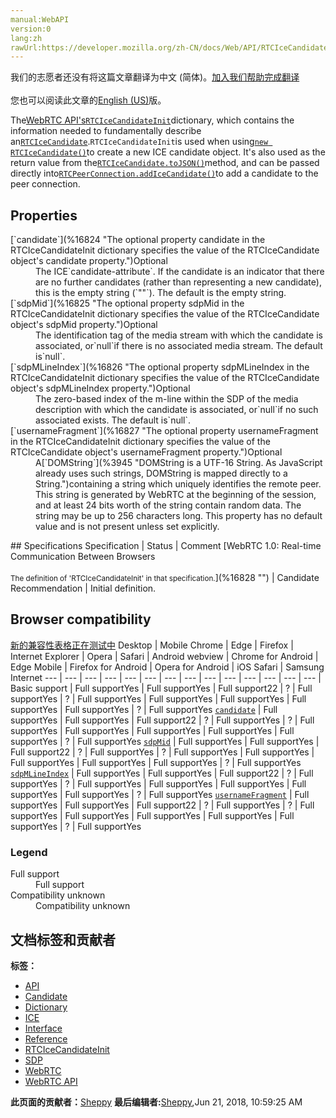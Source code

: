 ```yaml
---
manual:WebAPI
version:0
lang:zh
rawUrl:https://developer.mozilla.org/zh-CN/docs/Web/API/RTCIceCandidateInit
---
```




<bdi>我们的志愿者还没有将这篇文章翻译为<bdi>中文 (简体)</bdi>。[加入我们帮助完成翻译](%16822 "")<br></br>您也可以阅读此文章的[English (US)](%16773 "")版。</bdi>






The[WebRTC API&#39;s](%14655 "")[`RTCIceCandidateInit`](%16773 "The WebRTC API's RTCIceCandidateInit dictionary, which contains the information needed to fundamentally describe an RTCIceCandidate.")dictionary, which contains the information needed to fundamentally describe an[`RTCIceCandidate`](%16768 "The RTCIceCandidate interface—part of the WebRTC API—represents a candidate Internet Connectivity Establishment (ICE) server which may be used to establish an RTCPeerConnection.").`RTCIceCandidateInit`is used when using[`new RTCIceCandidate()`](%16772 "The RTCIceCandidate() constructor creates and returns a new RTCIceCandidate object, which can be configured to represent a single ICE candidate.")to create a new ICE candidate object. It&#39;s also used as the return value from the[`RTCIceCandidate.toJSON()`](%16795 "The RTCIceCandidate method toJSON() converts the RTCIceCandidate on which it's called into JSON in the form of an RTCIceCandidateInit object.")method, and can be passed directly into[`RTCPeerConnection.addIceCandidate()`](%16823 "When a web site or app using RTCPeerConnection receives a new ICE candidate from the remote peer over its signaling channel, it delivers the newly-received candidate to the browser's ICE agent by calling RTCPeerConnection.addIceCandidate().")to add a candidate to the peer connection.


## Properties<a name="Properties"></a>
<dl><dt>[`candidate`](%16824 "The optional property candidate in the RTCIceCandidateInit dictionary specifies the value of the RTCIceCandidate object's candidate property.")Optional</dt><dd>The ICE`candidate-attribute`. If the candidate is an indicator that there are no further candidates (rather than representing a new candidate), this is the empty string (`""`). The default is the empty string.</dd><dt>[`sdpMid`](%16825 "The optional property sdpMid in the RTCIceCandidateInit dictionary specifies the value of the RTCIceCandidate object's sdpMid property.")Optional</dt><dd>The identification tag of the media stream with which the candidate is associated, or`null`if there is no associated media stream. The default is`null`.</dd><dt>[`sdpMLineIndex`](%16826 "The optional property sdpMLineIndex in the RTCIceCandidateInit dictionary specifies the value of the RTCIceCandidate object's sdpMLineIndex property.")Optional</dt><dd>The zero-based index of the m-line within the SDP of the media description with which the candidate is associated, or`null`if no such associated exists. The default is`null`.</dd><dt>[`usernameFragment`](%16827 "The optional property usernameFragment in the RTCIceCandidateInit dictionary specifies the value of the RTCIceCandidate object's usernameFragment property.")Optional</dt><dd>A[`DOMString`](%3945 "DOMString is a UTF-16 String. As JavaScript already uses such strings, DOMString is mapped directly to a String.")containing a string which uniquely identifies the remote peer. This string is generated by WebRTC at the beginning of the session, and at least 24 bits worth of the string contain random data. The string may be up to 256 characters long. This property has no default value and is not present unless set explicitly.</dd></dl>
## Specifications<a name="Specifications"></a>
Specification | Status | Comment 
[WebRTC 1.0: Real-time Communication Between Browsers<br></br><small>The definition of &#39;RTCIceCandidateInit&#39; in that specification.</small>](%16828 "") | Candidate Recommendation | Initial definition. 


## Browser compatibility<a name="Browser_compatibility"></a>
[新的兼容性表格正在测试中<i></i>](%3360 "")
<abbr>Desktop<i></i></abbr> | <abbr>Mobile<i></i></abbr> 
<abbr>Chrome<i></i></abbr> | <abbr>Edge<i></i></abbr> | <abbr>Firefox<i></i></abbr> | <abbr>Internet Explorer<i></i></abbr> | <abbr>Opera<i></i></abbr> | <abbr>Safari<i></i></abbr> | <abbr>Android webview<i></i></abbr> | <abbr>Chrome for Android<i></i></abbr> | <abbr>Edge Mobile<i></i></abbr> | <abbr>Firefox for Android<i></i></abbr> | <abbr>Opera for Android<i></i></abbr> | <abbr>iOS Safari<i></i></abbr> | <abbr>Samsung Internet<i></i></abbr> 
 ---  |  ---  |  ---  |  ---  |  ---  |  ---  |  ---  |  ---  |  ---  |  ---  |  ---  |  ---  |  ---  |  ---  | 
Basic support | <abbr>Full support</abbr>Yes | <abbr>Full support</abbr>Yes | <abbr>Full support</abbr>22 | <abbr>?</abbr> | <abbr>Full support</abbr>Yes | <abbr>?</abbr> | <abbr>Full support</abbr>Yes | <abbr>Full support</abbr>Yes | <abbr>Full support</abbr>Yes | <abbr>Full support</abbr>Yes | <abbr>Full support</abbr>Yes | <abbr>?</abbr> | <abbr>Full support</abbr>Yes 
[`candidate`](%16829 "") | <abbr>Full support</abbr>Yes | <abbr>Full support</abbr>Yes | <abbr>Full support</abbr>22 | <abbr>?</abbr> | <abbr>Full support</abbr>Yes | <abbr>?</abbr> | <abbr>Full support</abbr>Yes | <abbr>Full support</abbr>Yes | <abbr>Full support</abbr>Yes | <abbr>Full support</abbr>Yes | <abbr>Full support</abbr>Yes | <abbr>?</abbr> | <abbr>Full support</abbr>Yes 
[`sdpMid`](%16830 "") | <abbr>Full support</abbr>Yes | <abbr>Full support</abbr>Yes | <abbr>Full support</abbr>22 | <abbr>?</abbr> | <abbr>Full support</abbr>Yes | <abbr>?</abbr> | <abbr>Full support</abbr>Yes | <abbr>Full support</abbr>Yes | <abbr>Full support</abbr>Yes | <abbr>Full support</abbr>Yes | <abbr>Full support</abbr>Yes | <abbr>?</abbr> | <abbr>Full support</abbr>Yes 
[`sdpMLineIndex`](%16831 "") | <abbr>Full support</abbr>Yes | <abbr>Full support</abbr>Yes | <abbr>Full support</abbr>22 | <abbr>?</abbr> | <abbr>Full support</abbr>Yes | <abbr>?</abbr> | <abbr>Full support</abbr>Yes | <abbr>Full support</abbr>Yes | <abbr>Full support</abbr>Yes | <abbr>Full support</abbr>Yes | <abbr>Full support</abbr>Yes | <abbr>?</abbr> | <abbr>Full support</abbr>Yes 
[`usernameFragment`](%16832 "") | <abbr>Full support</abbr>Yes | <abbr>Full support</abbr>Yes | <abbr>Full support</abbr>22 | <abbr>?</abbr> | <abbr>Full support</abbr>Yes | <abbr>?</abbr> | <abbr>Full support</abbr>Yes | <abbr>Full support</abbr>Yes | <abbr>Full support</abbr>Yes | <abbr>Full support</abbr>Yes | <abbr>Full support</abbr>Yes | <abbr>?</abbr> | <abbr>Full support</abbr>Yes 


### Legend<a name="Legend"></a>
<dl><dt><abbr>Full support</abbr></dt><dd>Full support</dd><dt><abbr>Compatibility unknown</abbr></dt><dd>Compatibility unknown</dd></dl>




## 文档标签和贡献者
**标签：**
* [API](%50 "")
* [Candidate](%16815 "")
* [Dictionary](%3539 "")
* [ICE](%16818 "")
* [Interface](%3380 "")
* [Reference](%3381 "")
* [RTCIceCandidateInit](%16833 "")
* [SDP](%16820 "")
* [WebRTC](%5058 "")
* [WebRTC API](%14659 "")

**此页面的贡献者：**[Sheppy](%405 "")
**最后编辑者:**[Sheppy](%405 ""),<time>Jun 21, 2018, 10:59:25 AM</time>


